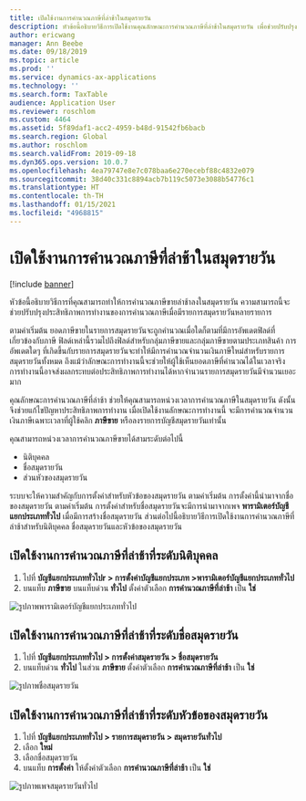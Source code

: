 ```yaml
---
title: เปิดใช้งานการคำนวณภาษีที่ล่าช้าในสมุดรายวัน
description: หัวข้อนี้อธิบายวิธีการเปิดใช้งานคุณลักษณะการคำนวณภาษีที่ล่าช้าในสมุดรายวัน เพื่อช่วยปรับปรุงประสิทธิภาพการคำนวณภาษี เมื่อจำนวนรายการสมุดรายวันมีปริมาณมาก
author: ericwang
manager: Ann Beebe
ms.date: 09/18/2019
ms.topic: article
ms.prod: ''
ms.service: dynamics-ax-applications
ms.technology: ''
ms.search.form: TaxTable
audience: Application User
ms.reviewer: roschlom
ms.custom: 4464
ms.assetid: 5f89daf1-acc2-4959-b48d-91542fb6bacb
ms.search.region: Global
ms.author: roschlom
ms.search.validFrom: 2019-09-18
ms.dyn365.ops.version: 10.0.7
ms.openlocfilehash: 4ea79747e8e7c078baa6e270ecebf88c4832e079
ms.sourcegitcommit: 38d40c331c8894acb7b119c5073e3088b54776c1
ms.translationtype: HT
ms.contentlocale: th-TH
ms.lasthandoff: 01/15/2021
ms.locfileid: "4968815"
---
```

# <a name="enable-delayed-tax-calculation-on-journals"></a>เปิดใช้งานการคำนวณภาษีที่ล่าช้าในสมุดรายวัน
[!include [banner](../includes/banner.md)]


หัวข้อนี้อธิบายวิธีการที่คุณสามารถทำให้การคำนวณภาษีขายล่าช้าลงในสมุดรายวัน ความสามารถนี้จะช่วยปรับปรุงประสิทธิภาพการทำงานของการคำนวณภาษีเมื่อมีรายการสมุดรายวันหลายรายการ

ตามค่าเริ่มต้น ยอดภาษีขายในรายการสมุดรายวันจะถูกคำนวณเมื่อใดก็ตามที่มีการอัพเดตฟิลด์ที่เกี่ยวข้องกับภาษี ฟิลด์เหล่านี้รวมไปถึงฟิลด์สำหรับกลุ่มภาษีขายและกลุ่มภาษีขายตามประเภทสินค้า การอัพเดตใดๆ ที่เกิดขึ้นกับรายการสมุดรายวันจะทำให้มีการคำนวณจำนวนเงินภาษีใหม่สำหรับรายการสมุดรายวันทั้งหมด ถึงแม้ว่าลักษณะการทำงานนี้จะช่วยให้ผู้ใช้เห็นยอดภาษีที่คำนวณได้ในเวลาจริง การทำงานนี้อาจส่งผลกระทบต่อประสิทธิภาพการทำงานได้หากจำนวนรายการสมุดรายวันมีจำนวนเยอะมาก

คุณลักษณะการคำนวณภาษีที่ล่าช้า ช่วยให้คุณสามารถหน่วงเวลาการคำนวณภาษีในสมุดรายวัน ดังนั้นจึงช่วยแก้ไขปัญหาประสิทธิภาพการทำงาน เมื่อเปิดใช้งานลักษณะการทำงานนี้ จะมีการคำนวณจำนวนเงินภาษีเฉพาะเวลาที่ผู้ใช้คลิก **ภาษีขาย** หรือลงรายการบัญชีสมุดรายวันเท่านั้น

คุณสามารถหน่วงเวลาการคำนวณภาษีขายได้สามระดับต่อไปนี้

- นิติบุคคล
- ชื่อสมุดรายวัน
- ส่วนหัวของสมุดรายวัน

ระบบจะให้ความสำคัญกับการตั้งค่าสำหรับหัวข้อของสมุดรายวัน ตามค่าเริ่มต้น การตั้งค่านี้นำมาจากชื่อของสมุดรายวัน ตามค่าเริ่มต้น การตั้งค่าสำหรับชื่อสมุดรายวันจะมีการนำมาจากเพจ **พารามิเตอร์บัญชีแยกประเภททั่วไป** เมื่อมีการสร้างชื่อสมุดรายวัน ส่วนต่อไปนี้อธิบายวิธีการเปิดใช้งานการคำนวณภาษีที่ล่าช้าสำหรับนิติบุคคล ชื่อสมุดรายวันและหัวข้อของสมุดรายวัน

## <a name="turn-on-delayed-tax-calculation-at-the-legal-entity-level"></a>เปิดใช้งานการคำนวณภาษีที่ล่าช้าที่ระดับนิติบุคคล

1. ไปที่ **บัญชีแยกประเภททั่วไปr \> การตั้งค่าบัญชีแยกประเภท \>พารามิเตอร์บัญชีแยกประเภททั่วไป**
2. บนแท็บ **ภาษีขาย** บนแท็บด่วน **ทั่วไป** ตั้งค่าตัวเลือก **การคำนวณภาษีที่ล่าช้า** เป็น **ใช่**

![รูปภาพพารามิเตอร์บัญชีแยกประเภททั่วไป](media/delayed-tax-calculation-gl.png)

## <a name="turn-on-delayed-tax-calculation-at-the-journal-name-level"></a>เปิดใช้งานการคำนวณภาษีที่ล่าช้าที่ระดับชื่อสมุดรายวัน

1. ไปที่ **บัญชีแยกประเภททั่วไป \> การตั้งค่าสมุดรายวัน \> ชื่อสมุดรายวัน**
2. บนแท็บด่วน **ทั่วไป** ในส่วน **ภาษีขาย** ตั้งค่าตัวเลือก **การคำนวณภาษีที่ล่าช้า** เป็น **ใช่**

![รูปภาพชื่อสมุดรายวัน](media/delayed-tax-calculation-journal-name.png)

## <a name="turn-on-delayed-tax-calculation-at-the-journal-header-level"></a>เปิดใช้งานการคำนวณภาษีที่ล่าช้าที่ระดับหัวข้อของสมุดรายวัน

1. ไปที่ **บัญชีแยกประเภททั่วไป \> รายการสมุดรายวัน \> สมุดรายวันทั่วไป**
2. เลือก **ใหม่**
3. เลือกชื่อสมุดรายวัน
4. บนแท็บ **การตั้งค่า** ให้ตั้งค่าตัวเลือก **การคำนวณภาษีที่ล่าช้า** เป็น **ใช่**

![รูปภาพเพจสมุดรายวันทั่วไป](media/delayed-tax-calculation-journal-header.png)
